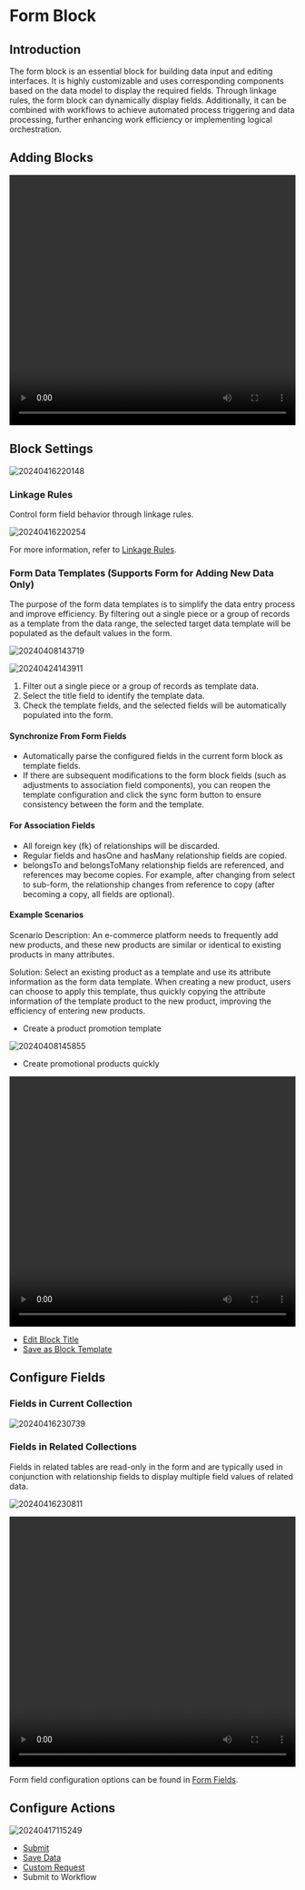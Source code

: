 # Form Block

## Introduction

The form block is an essential block for building data input and editing interfaces. It is highly customizable and uses corresponding components based on the data model to display the required fields. Through linkage rules, the form block can dynamically display fields. Additionally, it can be combined with workflows to achieve automated process triggering and data processing, further enhancing work efficiency or implementing logical orchestration.

## Adding Blocks

<video width="100%" height="440" controls>
      <source src="https://nocobase-docs.oss-cn-beijing.aliyuncs.com/20240416215917.mp4" type="video/mp4">
</video>

## Block Settings

![20240416220148](https://static-docs.nocobase.com/20240416220148.png)

### Linkage Rules

Control form field behavior through linkage rules.

![20240416220254](https://static-docs.nocobase.com/20240416220254.png)

For more information, refer to [Linkage Rules](/handbook/ui/blocks/block-settings/linkage-rule).

### Form Data Templates (Supports Form for Adding New Data Only)

The purpose of the form data templates is to simplify the data entry process and improve efficiency. By filtering out a single piece or a group of records as a template from the data range, the selected target data template will be populated as the default values in the form.

![20240408143719](https://static-docs.nocobase.com/20240408143719.png)

![20240424143911](https://static-docs.nocobase.com/20240424143911.png)

1. Filter out a single piece or a group of records as template data.
2. Select the title field to identify the template data.
3. Check the template fields, and the selected fields will be automatically populated into the form.

#### Synchronize From Form Fields

- Automatically parse the configured fields in the current form block as template fields.
- If there are subsequent modifications to the form block fields (such as adjustments to association field components), you can reopen the template configuration and click the sync form button to ensure consistency between the form and the template.

#### For Association Fields

- All foreign key (fk) of relationships will be discarded.
- Regular fields and hasOne and hasMany relationship fields are copied.
- belongsTo and belongsToMany relationship fields are referenced, and references may become copies. For example, after changing from select to sub-form, the relationship changes from reference to copy (after becoming a copy, all fields are optional).

#### Example Scenarios

Scenario Description: An e-commerce platform needs to frequently add new products, and these new products are similar or identical to existing products in many attributes.

Solution: Select an existing product as a template and use its attribute information as the form data template. When creating a new product, users can choose to apply this template, thus quickly copying the attribute information of the template product to the new product, improving the efficiency of entering new products.

- Create a product promotion template

![20240408145855](https://static-docs.nocobase.com/20240408145855.png)

- Create promotional products quickly

<video width="100%" height="440" controls>
      <source src="https://nocobase-docs.oss-cn-beijing.aliyuncs.com/20240408150250.mp4" type="video/mp4">
</video>

- [Edit Block Title](/handbook/ui/blocks/block-settings/block-title)
- [Save as Block Template](/handbook/ui/blocks/block-settings/block-template)

## Configure Fields

### Fields in Current Collection

![20240416230739](https://static-docs.nocobase.com/20240416230739.png)

### Fields in Related Collections

Fields in related tables are read-only in the form and are typically used in conjunction with relationship fields to display multiple field values of related data.

![20240416230811](https://static-docs.nocobase.com/20240416230811.png)

<video width="100%" height="440" controls>
      <source src="https://nocobase-docs.oss-cn-beijing.aliyuncs.com/20240416231152.mp4" type="video/mp4">
</video>

Form field configuration options can be found in [Form Fields](/handbook/ui/fields/generic/form-item).

## Configure Actions

![20240417115249](https://static-docs.nocobase.com/20240417115249.png)

- [Submit](/handbook/ui/actions/types/submit)
- [Save Data](/handbook/ui/actions/types/save-record)
- [Custom Request](/handbook/action-custom-request)
- Submit to Workflow